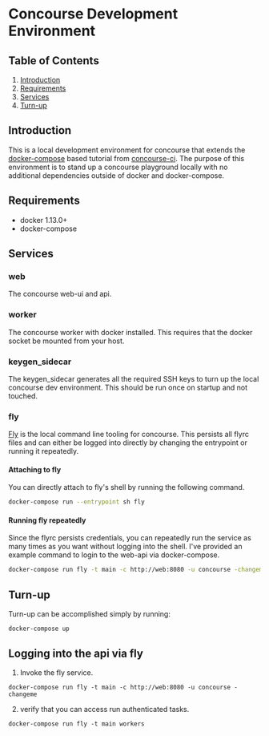 # Concourse Development Environment
## Table of Contents
1. [Introduction](#introduction)
2. [Requirements](#requirements)
3. [Services](#services)
4. [Turn-up](#turn-up)

## Introduction
This is a local development environment for concourse that extends the [docker-compose](https://concourse-ci.org/docker-repository.html) based tutorial from [concourse-ci](https://concourse-ci.org). The purpose of this environment is to stand up a concourse playground locally with no additional dependencies outside of docker and docker-compose.

## Requirements
- docker 1.13.0+
- docker-compose

## Services
### web
The concourse web-ui and api.

### worker
The concourse worker with docker installed. This requires that the docker socket be mounted from your host.

### keygen_sidecar
The keygen_sidecar generates all the required SSH keys to turn up the local concourse dev environment. This should be run once on startup and not touched.

### fly
[Fly](https://concourse-ci.org/fly-cli.html) is the local command line tooling for concourse. This persists all flyrc files and can either be logged into directly by changing the entrypoint or running it repeatedly.

#### Attaching to fly
You can directly attach to fly's shell by running the following command.

```sh
docker-compose run --entrypoint sh fly
```

#### Running fly repeatedly
Since the flyrc persists credentials, you can repeatedly run the service as many times as you want without logging into the shell. I've provided an example command to login to the web-api via docker-compose.

```sh
docker-compose run fly -t main -c http://web:8080 -u concourse -changeme
```

## Turn-up
Turn-up can be accomplished simply by running: 

```
docker-compose up
```

## Logging into the api via fly

1. Invoke the fly service.

```
docker-compose run fly -t main -c http://web:8080 -u concourse -changeme
```
2. verify that you can access run authenticated tasks.

```
docker-compose run fly -t main workers
```
